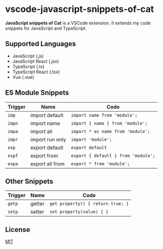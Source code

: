 # vscode-javascript-snippets-of-cat

**JavaScript snippets of Cat** is a VSCode extension. It extends my code snippets for JavaScript and TypeScript.

## Supported Languages

-   JavaScript (.js)
-   JavaScript React (.jsx)
-   TypeScript (.ts)
-   TypeScript React (.tsx)
-   Vue (.vue)

## ES Module Snippets

| Trigger | Name            | Code                                |
| ------- | --------------- | ----------------------------------- |
| `imp`   | import default  | `import name from 'module';`        |
| `impn`  | import name     | `import { name } from 'module';`    |
| `impa`  | import all      | `import * as name from 'module';`   |
| `impr`  | import run only | `import 'module';`                  |
| `exp`   | export default  | `export default`                    |
| `expf`  | export from     | `export { default } from 'module';` |
| `expa`  | export all from | `export * from 'module';`           |

## Other Snippets

| Trigger | Name   | Code                              |
| ------- | ------ | --------------------------------- |
| `getp`  | getter | `get property() { return true; }` |
| `setp`  | setter | `set property(value) { }`         |

## License

[MIT](https://github.com/ZSkycat/vscode-javascript-snippets-of-cat/blob/master/LICENSE)
